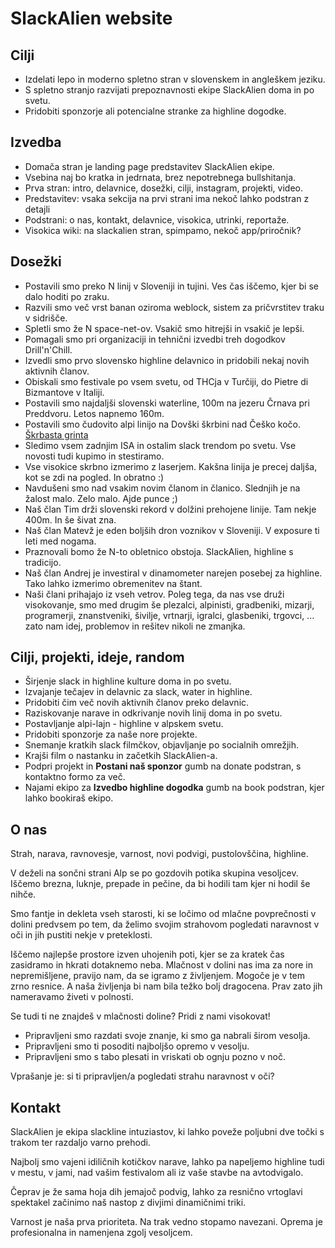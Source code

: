 # SlackAlien website

## Cilji

- Izdelati lepo in moderno spletno stran v slovenskem in angleškem jeziku.
- S spletno stranjo razvijati prepoznavnosti ekipe SlackAlien doma in po svetu.
- Pridobiti sponzorje ali potencialne stranke za highline dogodke.

## Izvedba

- Domača stran je landing page predstavitev SlackAlien ekipe.
- Vsebina naj bo kratka in jedrnata, brez nepotrebnega bullshitanja.
- Prva stran: intro, delavnice, dosežki, cilji, instagram, projekti, video.
- Predstavitev: vsaka sekcija na prvi strani ima nekoč lahko podstran z detajli
- Podstrani: o nas, kontakt, delavnice, visokica, utrinki, reportaže.
- Visokica wiki: na slackalien stran, spimpamo, nekoč app/priročnik?

## Dosežki

- Postavili smo preko N linij v Sloveniji in tujini. Ves čas iščemo, kjer bi se dalo hoditi po zraku.
- Razvili smo več vrst banan oziroma weblock, sistem za pričvrstitev traku v sidrišče.
- Spletli smo že N space-net-ov. Vsakič smo hitrejši in vsakič je lepši.
- Pomagali smo pri organizaciji in tehnični izvedbi treh dogodkov Drill'n'Chill.
- Izvedli smo prvo slovensko highline delavnico in pridobili nekaj novih aktivnih članov.
- Obiskali smo festivale po vsem svetu, od THCja v Turčiji, do Pietre di Bizmantove v Italiji.
- Postavili smo najdaljši slovenski waterline, 100m na jezeru Črnava pri Preddvoru. Letos napnemo 160m.
- Postavili smo čudovito alpi linijo na Dovški škrbini nad Češko kočo. [Škrbasta grinta](https://www.aokranj.com/2018/08/01/skrbasta-grinta-slovenia-alpine-highline/)
- Sledimo vsem zadnjim ISA in ostalim slack trendom po svetu. Vse novosti tudi kupimo in stestiramo.
- Vse visokice skrbno izmerimo z laserjem. Kakšna linija je precej daljša, kot se zdi na pogled. In obratno :)
- Navdušeni smo nad vsakim novim članom in članico. Slednjih je na žalost malo. Zelo malo. Ajde punce ;)
- Naš član Tim drži slovenski rekord v dolžini prehojene linije. Tam nekje 400m. In še šivat zna.
- Naš član Matevž je eden boljših dron voznikov v Sloveniji. V exposure ti leti med nogama.
- Praznovali bomo že N-to obletnico obstoja. SlackAlien, highline s tradicijo.
- Naš član Andrej je investiral v dinamometer narejen posebej za highline. Tako lahko izmerimo obremenitev na štant.
- Naši člani prihajajo iz vseh vetrov. Poleg tega, da nas vse druži visokovanje, smo med drugim še plezalci, alpinisti, gradbeniki, mizarji, programerji, znanstveniki, šivilje, vrtnarji, igralci, glasbeniki, trgovci, ... zato nam idej, problemov in rešitev nikoli ne zmanjka.

## Cilji, projekti, ideje, random

- Širjenje slack in highline kulture doma in po svetu.
- Izvajanje tečajev in delavnic za slack, water in highline.
- Pridobiti čim več novih aktivnih članov preko delavnic.
- Raziskovanje narave in odkrivanje novih linij doma in po svetu.
- Postavljanje alpi-lajn - highline v alpskem svetu.
- Pridobiti sponzorje za naše nore projekte.
- Snemanje kratkih slack filmčkov, objavljanje po socialnih omrežjih.
- Krajši film o nastanku in začetkih SlackAlien-a.
- Podpri projekt in **Postani naš sponzor** gumb na donate podstran, s kontaktno formo za več.
- Najami ekipo za **Izvedbo highline dogodka** gumb na book podstran, kjer lahko bookiraš ekipo.

## O nas

Strah, narava, ravnovesje, varnost, novi podvigi, pustolovščina, highline.

V deželi na sončni strani Alp se po gozdovih potika skupina vesoljcev. Iščemo brezna, luknje, prepade in pečine, da bi hodili tam kjer ni hodil še nihče.

Smo fantje in dekleta vseh starosti, ki se ločimo od mlačne povprečnosti v dolini predvsem po tem, da želimo svojim strahovom pogledati naravnost v oči in jih pustiti nekje v preteklosti.

Iščemo najlepše prostore izven uhojenih poti, kjer se za kratek čas zasidramo in hkrati dotaknemo neba. Mlačnost v dolini nas ima za nore in nepremišljene, pravijo nam, da se igramo z življenjem. Mogoče je v tem zrno resnice. A naša življenja bi nam bila težko bolj dragocena. Prav zato jih nameravamo živeti v polnosti.

Se tudi ti ne znajdeš v mlačnosti doline? Pridi z nami visokovat!

- Pripravljeni smo razdati svoje znanje, ki smo ga nabrali širom vesolja.
- Pripravljeni smo ti posoditi najboljšo opremo v vesolju.
- Pripravljeni smo s tabo plesati in vriskati ob ognju pozno v noč.

Vprašanje je: si ti pripravljen/a pogledati strahu naravnost v oči?

## Kontakt

SlackAlien je ekipa slackline intuziastov, ki lahko poveže poljubni dve točki s trakom ter razdaljo varno prehodi.

Najbolj smo vajeni idiličnih kotičkov narave, lahko pa napeljemo highline tudi v mestu, v jami, nad vašim festivalom ali iz vaše stavbe na avtodvigalo.

Čeprav je že sama hoja dih jemajoč podvig, lahko za resnično vrtoglavi spektakel začinimo naš nastop z divjimi dinamičnimi triki.

Varnost je naša prva prioriteta. Na trak vedno stopamo navezani. Oprema je profesionalna in namenjena zgolj vesoljcem.
